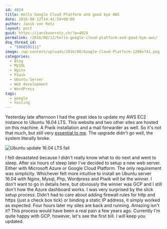 ```yaml
---
id: 4024
title: Hello Google Cloud Platform and good bye AWS
date: 2016-08-12T14:41:54+00:00
author: Janik von Rotz
layout: post
guid: https://janikvonrotz.ch/?p=4024
permalink: /2016/08/12/hello-google-cloud-platform-and-good-bye-aws/
dsq_thread_id:
  - "5060595111"
image: /wp-content/uploads/2016/08/Google-Cloud-Platform-1200x741.png
categories:
  - Blog
  - MySQL
  - Nginx
  - Piwik
  - Ubuntu Server
  - Web development
  - WordPress
tags:
  - google
  - hosting
---
```

Yesterday late afternoon I had the great idea to update my AWS EC2 instance to Ubuntu 16.04 LTS. This website and two other sites are hosted on this machine. A Piwik installation and a mail forwarder as well. So it's not that much, but still very [essential to me](http://fusion.net/story/325231/google-deletes-dennis-cooper-blog/). The upgrade didn't go well, the system literally broke.
<!--more-->
![Ubuntu update 16.04 LTS fail](/wp-content/uploads/2016/08/Ubuntu-update-16.04-LTS-fail.png)

I felt devastated because I didn't really know what to do next and went to sleep. After six hours of sleep later I've decided to setup a new web server. Either with Microsoft Azure or Google Cloud Platform. The only requirement was simplicity. Whichever felt more intuitive to install an Ubuntu server 16.04 with Nginx, Mysql, Php, Wordpress and Piwik will be the winner. I don't want to go in details here, but obviously the winner was GCP and I still don't how the Azure dashboard works. I was very surprised by the slick setup process. Didn't had to care about adding firewall rules for http and https (just a check box tick) or binding a static IP address, it simply worked as expected. Four hours later my sites are back and running. Amazing isn't it? This process would have been a real pain a few years ago. Currently I'm quite happy with GCP, however, let's see the first bill. I will keep you updated.